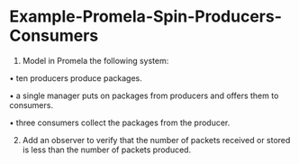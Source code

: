# Example-Promela-Spin-Producers-Consumers

1. Model in Promela the following system:

• ten producers produce packages.

• a single manager puts on packages from producers and offers them to consumers.

• three consumers collect the packages from the producer.

2. Add an observer to verify that the number of packets received or stored is less than the number of packets produced.
